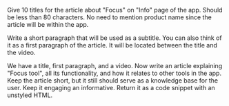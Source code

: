 Give 10 titles for the article about "Focus" on "Info" page of the app. Should be less than 80 characters. No need to mention product name since the article will be within the app.

Write a short paragraph that will be used as a subtitle. You can also think of it as a first paragraph of the article. It will be located between the title and the video.

We have a title, first paragraph, and a video. Now write an article explaining "Focus tool", all its functionality, and how it relates to other tools in the app. Keep the article short, but it still should serve as a knowledge base for the user. Keep it engaging an informative. Return it as a code snippet with an unstyled HTML.
